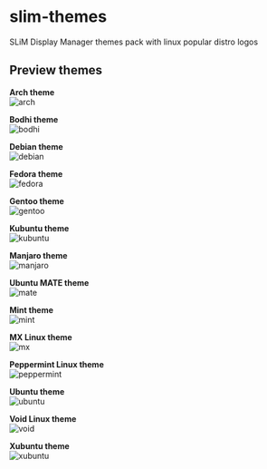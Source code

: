 # slim-themes
SLiM Display Manager themes pack with linux popular distro logos

## Preview themes

**Arch theme** <br>
![arch](https://github.com/aufarijaal/slim-themes/blob/master/previews/arch.png) <br>

**Bodhi theme** <br>
![bodhi](https://github.com/aufarijaal/slim-themes/blob/master/previews/bodhi.png) <br>

**Debian theme** <br>
![debian](https://github.com/aufarijaal/slim-themes/blob/master/previews/debian.png) <br>

**Fedora theme** <br>
![fedora](https://github.com/aufarijaal/slim-themes/blob/master/previews/fedora.png) <br>

**Gentoo theme** <br>
![gentoo](https://github.com/aufarijaal/slim-themes/blob/master/previews/gentoo.png) <br>

**Kubuntu theme** <br>
![kubuntu](https://github.com/aufarijaal/slim-themes/blob/master/previews/kubuntu.png) <br>

**Manjaro theme** <br>
![manjaro](https://github.com/aufarijaal/slim-themes/blob/master/previews/manjaro.png) <br>

**Ubuntu MATE theme** <br>
![mate](https://github.com/aufarijaal/slim-themes/blob/master/previews/mate.png) <br>

**Mint theme** <br>
![mint](https://github.com/aufarijaal/slim-themes/blob/master/previews/mint.png) <br>

**MX Linux theme** <br>
![mx](https://github.com/aufarijaal/slim-themes/blob/master/previews/mx.png) <br>

**Peppermint Linux theme** <br>
![peppermint](https://github.com/aufarijaal/slim-themes/blob/master/previews/peppermint.png) <br>

**Ubuntu theme** <br>
![ubuntu](https://github.com/aufarijaal/slim-themes/blob/master/previews/ubuntu.png) <br>

**Void Linux theme** <br>
![void](https://github.com/aufarijaal/slim-themes/blob/master/previews/void.png) <br>

**Xubuntu theme** <br>
![xubuntu](https://github.com/aufarijaal/slim-themes/blob/master/previews/xubuntu.png) <br>